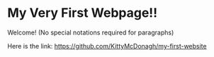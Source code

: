 # My Very First Webpage!!
Welcome! (No special notations required for paragraphs)

Here is the link: https://github.com/KittyMcDonagh/my-first-website

